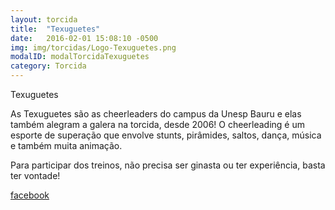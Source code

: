 ```yaml
---
layout: torcida
title:  "Texuguetes"
date:   2016-02-01 15:08:10 -0500
img: img/torcidas/Logo-Texuguetes.png
modalID: modalTorcidaTexuguetes
category: Torcida
---
```

Texuguetes

As Texuguetes são as cheerleaders do campus da Unesp Bauru e elas também alegram a galera na torcida, desde 2006! O cheerleading é um esporte de superação que envolve stunts, pirâmides, saltos, dança, música e também muita animação.

Para participar dos treinos, não precisa ser ginasta ou ter experiência, basta ter vontade! 

[facebook](fb.com/texuguetes)
